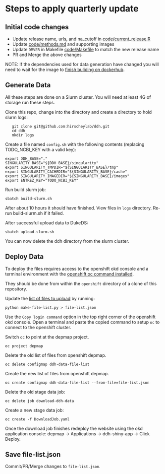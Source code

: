 # Steps to apply quarterly update

## Initial code changes
- Update release name, urls, and na_cutoff in [code/current_release.R]( https://github.com/hirscheylab/ddh/blob/master/code/current_release.R)
- Update [code/methods.md](https://github.com/hirscheylab/ddh/blob/master/code/methods.md) and supporting images
- Update `DMVER` in Makefile [code/Makefile](https://github.com/hirscheylab/ddh/blob/98e53f956439c570aefa7b8b2583cee1f84e8b2e/Makefile#L13) to match the new release name
- PR and Merge the above changes

NOTE: If the dependencies used for data generation have changed you will need to wait for the image to [finish buliding on dockerhub](https://hub.docker.com/repository/docker/dukegcb/ddh).

## Generate Data
All these steps are done on a Slurm cluster.
You will need at least 4G of storage run these steps.

Clone this repo, change into the directory and create a directory to hold slurm logs:
```
   git clone git@github.com:hirscheylab/ddh.git
   cd ddh   
   mkdir logs
```
Create a file named `config.sh` with the following contents (replacing TODO_NCBI_KEY with a valid key):
```
export DDH_BASE="."
SINGULARITY_BASE="${DDH_BASE}/singularity"
export SINGULARITY_TMPDIR="${SINGULARITY_BASE}/tmp"
export SINGULARITY_CACHEDIR="${SINGULARITY_BASE}/cache"
export SINGULARITY_IMAGEDIR="${SINGULARITY_BASE}/images"
export ENTREZ_KEY="TODO_NCBI_KEY"
```

Run build slurm job:
```
sbatch build-slurm.sh
```

After about 10 hours it should have finished.
View files in `logs` directory.
Re-run build-slurm.sh if it failed.

After successful upload data to DukeDS:
```
sbatch upload-slurm.sh
```

You can now delete the ddh directory from the slurm cluster.

## Deploy Data
To deploy the files requires access to the openshift okd console and a terminal environment with the [openshift oc command installed](https://docs.okd.io/latest/cli_reference/get_started_cli.html).

They should be done from within the `openshift` directory of a clone of this repository.

Update the [list of files to upload](https://github.com/hirscheylab/ddh/blob/master/openshift/file-list.json) by running:
```
python make-file-list.py > file-list.json
```

Use the `Copy login command` option in the top right corner of the openshift okd console.
Open a terminal and paste the copied command to setup `oc` to connect to the openshift cluster.

Switch `oc` to point at the depmap project.
```
oc project depmap
```

Delete the old list of files from openshift depmap.
```
oc delete configmap ddh-data-file-list
```

Create the new list of files from openshift depmap.
```
oc create configmap ddh-data-file-list --from-file=file-list.json
```

Delete the old stage data job:
```
oc delete job download-ddh-data
```

Create a new stage data job:
```
oc create -f DownloadJob.yaml 
```

Once the download job finishes redeploy the website using the okd application console: 
depmap -> Applications -> ddh-shiny-app -> Click Deploy.

## Save file-list.json
Commit/PR/Merge changes to `file-list.json`.



